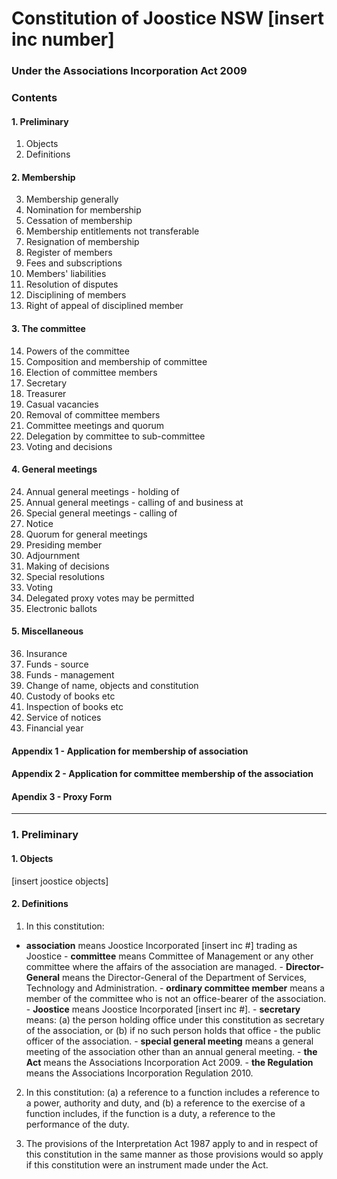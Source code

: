 Constitution of Joostice NSW [insert inc number]
===
### Under the Associations Incorporation Act 2009

### Contents

#### 1. Preliminary
1. Objects
2. Definitions

#### 2. Membership 
3. Membership generally
4. Nomination for membership
5. Cessation of membership
6. Membership entitlements not transferable
7. Resignation of membership
8. Register of members
9. Fees and subscriptions
10. Members' liabilities
11. Resolution of disputes
12. Disciplining of members
13. Right of appeal of disciplined member

#### 3. The committee 
14. Powers of the committee
15. Composition and membership of committee
16. Election of committee members
17. Secretary
18. Treasurer
19. Casual vacancies
20. Removal of committee members
21. Committee meetings and quorum
22. Delegation by committee to sub-committee
23. Voting and decisions

#### 4. General meetings
24. Annual general meetings - holding of
25. Annual general meetings - calling of and business at
26. Special general meetings - calling of
27. Notice
28. Quorum for general meetings
29. Presiding member
30. Adjournment
31. Making of decisions
32. Special resolutions
33. Voting	
34. Delegated proxy votes may be permitted
35. Electronic ballots

#### 5. Miscellaneous
36. Insurance
37. Funds - source
38. Funds - management
39. Change of name, objects and constitution
40. Custody of books etc
41. Inspection of books etc
42. Service of notices
43. Financial year

#### Appendix 1 - Application for membership of association
#### Appendix 2 - Application for committee membership of the association
#### Apendix 3 - Proxy Form

---

### 1. Preliminary

#### 1. Objects

[insert joostice objects]

#### 2. Definitions

1. In this constitution:
 - __association__ means Joostice Incorporated [insert inc #] trading as Joostice
        - __committee__ means Committee of Management or any other committee where the affairs of the association are managed.
        - __Director-General__ means the Director-General of the Department of Services, Technology and Administration.
		- __ordinary committee member__ means a member of the committee who is not an office-bearer of the association.
		- __Joostice__ means Joostice Incorporated [insert inc #].
		- __secretary__ means:
			(a) the person holding office under this constitution as secretary of the association, or
			(b) if no such person holds that office - the public officer of the association.
		- __special general meeting__ means a general meeting of the association other than an annual general meeting.
		- __the Act__ means the Associations Incorporation Act 2009.
		- __the Regulation__ means the Associations Incorporation Regulation 2010.

2. In this constitution:
		(a) a reference to a function includes a reference to a power, authority and duty, and
		(b)  a reference to the exercise of a function includes, if the function is a duty, a reference to the performance of the duty.

3. The provisions of the Interpretation Act 1987 apply to and in respect of this constitution in the same manner as those provisions would so apply if this constitution were an instrument made under the Act.
